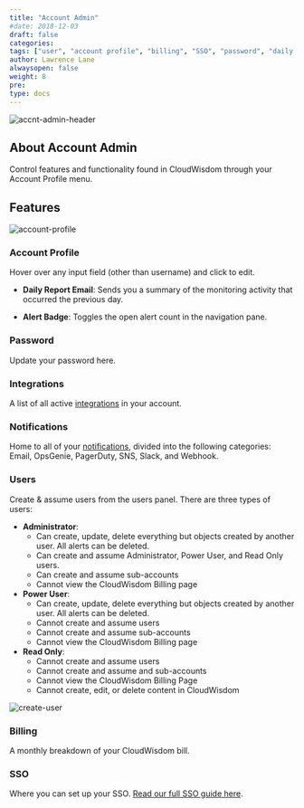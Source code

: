 ```yaml
---
title: "Account Admin"
#date: 2018-12-03
draft: false
categories:
tags: ["user", "account profile", "billing", "SSO", "password", "daily report", "dark theme",]
author: Lawrence Lane
alwaysopen: false
weight: 8
pre:
type: docs
---
```


![accnt-admin-header](/images/_index/accnt-admin-header.png)

## About Account Admin

Control features and functionality found in CloudWisdom through your Account Profile menu.

## Features

![account-profile](/images/account-profile/account-profile.png)

### Account Profile
Hover over any input field (other than username) and click to edit.

- **Daily Report Email**: Sends you a summary of the monitoring activity that occurred the previous day.

- **Alert Badge**: Toggles the open alert count in the navigation pane.

### Password
Update your password here.

### Integrations
A list of all active [integrations][1] in your account.

### Notifications
Home to all of your [notifications][2], divided into the following categories: Email, OpsGenie, PagerDuty, SNS, Slack, and Webhook.

### Users
Create & assume users from the users panel. There are three types of users:

- **Administrator**:
  - Can create, update, delete everything but objects created by another user. All alerts can be deleted.
  - Can create and assume Administrator, Power User, and Read Only users.
  - Can create and assume sub-accounts
  - Cannot view the CloudWisdom Billing page
- **Power User**:
  - Can create, update, delete everything but objects created by another user. All alerts can be deleted.
  - Cannot create and assume users
  - Cannot create and assume sub-accounts
  - Cannot view the CloudWisdom Billing page
- **Read Only**:
  - Cannot create and assume users
  - Cannot create and assume and sub-accounts
  - Cannot view the CloudWisdom Billing Page
  - Cannot create, edit, or delete content in CloudWisdom

![create-user](/images/account-profile/create-user.png)


### Billing
A monthly breakdown of your CloudWisdom bill.

### SSO
Where you can set up your SSO. [Read our full SSO guide here][3].

[1]: /integrations/
[2]: /capacity-monitoring/notifications/
[3]: /integrations/sso/
